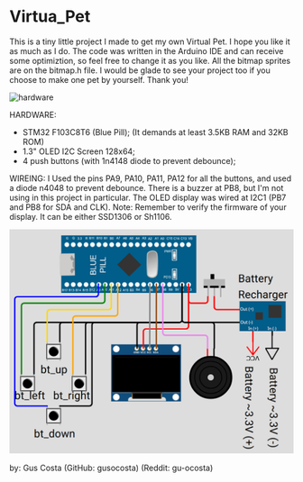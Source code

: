 # Virtua_Pet
This is a tiny little project I made to get my own Virtual Pet. I hope you like it as much as I do. 
The code was written in the Arduino IDE and can receive some optimiztion, so feel free to change it as you like. 
All the bitmap sprites are on the bitmap.h file.
I would be glade to see your project too if you choose to make one pet by yourself. 
Thank you! 

![hardware](https://i.imgur.com/JO8UEco.jpeg)

HARDWARE: 
- STM32 F103C8T6 (Blue Pill); (It demands at least 3.5KB RAM and 32KB ROM)
- 1.3" OLED I2C Screen 128x64;
- 4 push buttons (with 1n4148 diode to prevent debounce);

WIREING:
I Used the pins PA9, PA10, PA11, PA12 for all the buttons, and used a diode n4048 to prevent debounce.
There is a buzzer at PB8, but I'm not using in this project in particular. 
The OLED display was wired at I2C1 (PB7 and PB8 for SDA and CLK).
Note: Remember to verify the firmware of your display. It can be either SSD1306 or Sh1106. 

![schematics](https://raw.githubusercontent.com/gusocosta/Virtua_Pet/refs/heads/main/schematics.png) 

by: Gus Costa
(GitHub: gusocosta)
(Reddit: gu-ocosta)
